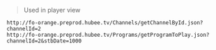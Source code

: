 > Used in player view

    http://fo-orange.preprod.hubee.tv/Channels/getChannelById.json?channelId=2
    http://fo-orange.preprod.hubee.tv/Programs/getProgramToPlay.json?channelId=2&stbDate=1000

